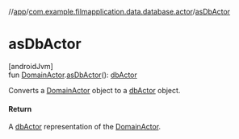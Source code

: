 //[app](../../index.md)/[com.example.filmapplication.data.database.actor](index.md)/[asDbActor](as-db-actor.md)

# asDbActor

[androidJvm]\
fun [DomainActor](../com.example.filmapplication.domain/-domain-actor/index.md).[asDbActor](as-db-actor.md)(): [dbActor](db-actor/index.md)

Converts a [DomainActor](../com.example.filmapplication.domain/-domain-actor/index.md) object to a [dbActor](db-actor/index.md) object.

#### Return

A [dbActor](db-actor/index.md) representation of the [DomainActor](../com.example.filmapplication.domain/-domain-actor/index.md).

